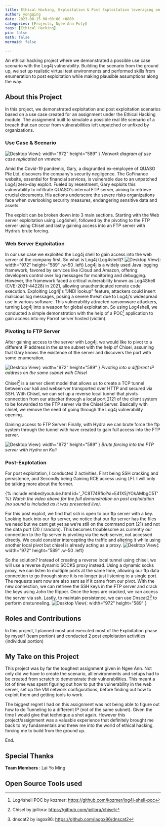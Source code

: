 ```yaml
---
title: Ethical Hacking, Exploitation & Post Exploitation leveraging on Log4shell
author: yongqing
date: 2023-08-15 00:00:00 +0800
categories: [Projects, Ngee Ann Poly]
tags: [Ethical Hacking]
pin: false
math: false
mermaid: false

---
```


An ethical hacking project where we demonstrated a possible use case scenario with the Log4j vulnerability. Building the scenario from the ground up, we set up realistic virtual test environments and performed skills from enumeration to post exploitation while making plausible assumptions along the way. 

## About this Project
In this project, we demonstrated exploitation and post exploitation scenarios based on a use case created for an assignment under the Ethical Hacking module. The assignment built to simulate a possible real life scenario of a breach that can occur from vulnerabilities left unpatched or unfixed by organizations.


### Use Case & Scenario
![Desktop View](/assets/img/posts/EthicalHacking2023/EthicalHacking_Image.png){: width="972" height="589" }
_Network diagram of use case replicated on vmware_

 Amid the Covid-19 pandemic, Gary, a disgruntled ex-employee of QUASO Pte Ltd, discovers the company's security negligence. The GoFinance website, essential for financial services, is vulnerable due to an unpatched Log4j zero-day exploit. Fueled by resentment, Gary exploits this vulnerability to infiltrate QUASO's internal FTP server, aiming to retrieve crucial documents. His actions underscore the severe risks organizations face when overlooking security measures, endangering sensitive data and assets.

The exploit can be broken down into 3 main sections. Starting with the Web server exploitation using Log4shell, followed by the pivoting to the FTP server using Chisel and lastly gaining access into an FTP server with Hydra’s brute forcing.

### Web Server Exploitation
In our use case we exploited the Log4j shell to gain access into the web server of the company first. So what is Log4j (Log4shell)?
![Desktop View](/assets/img/posts/EthicalHacking2023/EthicalHacking_Image_01.png){: width="972" height="589" .w-50 .left}
 Log4j is a widely used Java logging framework, favored by services like iCloud and Amazon, offering developers control over log messages for monitoring and debugging. However, the framework faced a critical vulnerability known as Log4Shell (CVE-2021-44228) in 2021, allowing unauthenticated remote code execution. Exploiting Log4j's "JNDI lookup" feature, attackers could insert malicious log messages, posing a severe threat due to Log4j's widespread use in various software. This vulnerability attracted ransomware attackers, turning Log4j into a weapon for global exploitation. So using Log4shell, we conducted a simple demonstration with the help of a POC[^log4shell-poc] application to gain access into my Parrot server hosted (victim).

### Pivoting to FTP Server
After gaining access to the server with Log4j, we would like to pivot to a different IP address in the same subnet with the help of Chisel, assuming that Gary knows the existence of the server and discovers the port with some enumeration. 

![Desktop View](/assets/img/posts/EthicalHacking2023/EthicalHacking_Image_02.png){: width="972" height="589" }
_Pivoting into a different IP address on the same subnet with Chisel_

Chisel[^chisel] is a server client model that allows us to create a TCP tunnel between our kali and webserver transported over HTTP and secured via SSH. With Chisel, we can set up a reverse local tunnel that pivots connection from our attacker through a local port 2121 of the client system to be forwarded to the FTP server via the Chisel Server. Basically with chisel, we remove the need of going through the Log4j vulnerability opening.

Gaining access to FTP Server: Finally, with Hydra we can brute force the ftp system through the tunnel with have created to gain full access into the FTP server.

![Desktop View](/assets/img/posts/EthicalHacking2023/EthicalHacking_Image_03.png){: width="972" height="589" }
_Brute forcing into the FTP server with Hydra on Kali_

### Post-Explotation
For post exploitation, I conducted 2 activities. First being SSH cracking and persistence, and Secondly being Gaining RCE access using LFI. I will only be talking more about the former.

{% include embed/youtube.html id='_7C8T74Rfio?si=E41X5jYOkAMbgC5T' %}
_Watch the video above for the full demonstration on post exploitation (no sound is included as it was presented live)._

 For this post exploit, we find that ssh is open to our ftp server with a key. Looking back into our ftp server, we notice that our ftp server has the files we need but we cant get yet as we’re still on the command port (21) and not the data port (20 / random). This becomes troublesome as currently our connection to the ftp server is pivoting via the web server, not accessed directly. We could consider intercepting the traffic and altering it while using another local pivot but chisel is already acting as a proxy. 
  ![Desktop View](/assets/img/posts/EthicalHacking2023/EthicalHacking_Image_04.png){: width="972" height="589" .w-50 .left}
 
 So the solution? Instead of creating a reverse local tunnel using chisel, we will use a reverse dynamic SOCKS proxy instead. 
 Using a dynamic socks proxy, we can listen to multiple ports at the same time, allowing our ftp data connection to go through since it is no longer just listening to a single port. The requests sent now are also sent as if it came from our pivot. With the new connection, we can retrieve the SSH keys in the FTP server and crack the keys using John the Ripper. Once the keys are cracked, we can access the server via ssh. Lastly, to maintain persistence, we can use Dnscat2[^dnscat2] to perform dnstunneling.
  ![Desktop View](/assets/img/posts/EthicalHacking2023/EthicalHacking_Image_06.png){: width="972" height="589" }



## Roles and Contributions
In this project, I planned most and executed most of the Exploitation phase by myself (team portion) and conducted 2 post exploitation activities (individual portion)

## My Take on this Project
This project was by far the toughest assignment given in Ngee Ann. Not only did we have to create the scenario, all environments and setups had to be created from scratch to demonstrate their vulnerabilities. This meant a lot of time was spent figuring out how to put the vulnerability in the web server, set up the VM network configurations, before finding out how to exploit them and getting tools to work. 

The biggest regret I had on this assignment was not being able to figure out how to do Tunneling to a different IP (not of the same subnet). Given the time I would give that technique a shot again. However this project/assignment was a valuable experience that definitely brought me back to my fundamentals and threw me into the world of ethical hacking, forcing me to build from the ground up.

End. 

## Special Thanks
**Team Members**
: Lai Yo Ming

## Open Source Tools used
[^log4shell-poc]: Log4shell POC by kozmer: <https://github.com/kozmer/log4j-shell-poc>
[^chisel]: Chisel by jpillora: <https://github.com/jpillora/chisel>
[^dnscat2]: dnscat2 by iagox86: <https://github.com/iagox86/dnscat2>

